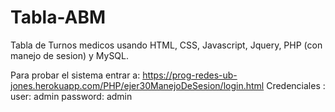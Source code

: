 # Tabla-ABM

Tabla de Turnos medicos usando HTML, CSS, Javascript, Jquery, PHP (con manejo de sesion) y MySQL.

Para probar el sistema entrar a: https://prog-redes-ub-jones.herokuapp.com/PHP/ejer30ManejoDeSesion/login.html
Credenciales :  user: admin
                password: admin
